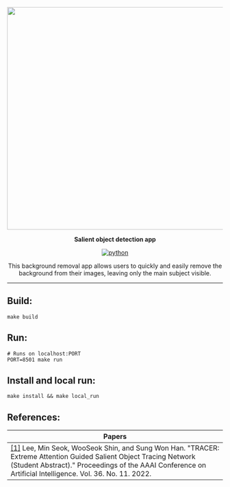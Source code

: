 <div align="center">

<img src="https://i.ibb.co/Y0Hs2fp/2022-06-29-18-46-35.png" width=700 height=520>

<b>Salient object detection app</b>

[![python](https://img.shields.io/badge/python_3.10-passing-success)](https://github.com/sleep3r/garrus/badge.svg?branch=main&event=push)

This background removal app allows users to quickly and easily remove the background from their images, leaving only the main subject visible.

</div>

----

## Build:

```shell
make build
```

## Run:
```shell
# Runs on localhost:PORT
PORT=8501 make run
```

## Install and local run:

```shell
make install && make local_run
```

## References:
|Papers|
|---|
| [[1]](https://arxiv.org/abs/2112.07380) Lee, Min Seok, WooSeok Shin, and Sung Won Han. "TRACER: Extreme Attention Guided Salient Object Tracing Network (Student Abstract)." Proceedings of the AAAI Conference on Artificial Intelligence. Vol. 36. No. 11. 2022. | 
